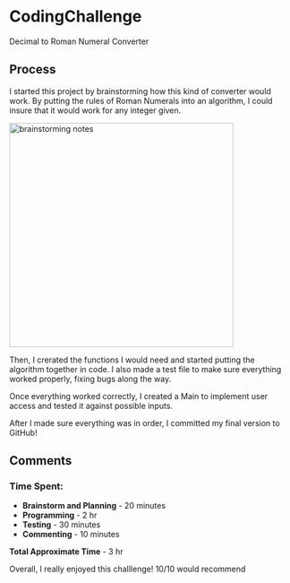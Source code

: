 # CodingChallenge
Decimal to Roman Numeral Converter

## Process
I started this project by brainstorming how this kind of converter would work. By putting the rules of Roman Numerals into an algorithm, I could insure that it would work for any integer given.

<img width="400" alt="brainstorming notes" src="https://github.com/ScotlynTurner/CodingChallenge/assets/144388353/682c5b36-6d56-4758-acb1-1006fd6348c1">


Then, I crerated the functions I would need and started putting the algorithm together in code. I also made a test file to make sure everything worked properly, fixing bugs along the way.

Once everything worked correctly, I created a Main to implement user access and tested it against possible inputs.

After I made sure everything was in order, I committed my final version to GitHub!


## Comments
### Time Spent:
- **Brainstorm and Planning** - 20 minutes
- **Programming** - 2 hr
- **Testing** - 30 minutes
- **Commenting** - 10 minutes

**Total Approximate Time** - 3 hr

Overall, I really enjoyed this challlenge! 10/10 would recommend
